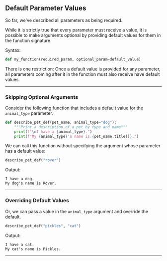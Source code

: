 ## Default Parameter Values

So far, we've described all parameters as being required.

While it is strictly true that every parameter must receive a value, it is
possible to make arguments optional by providing default values for them in the
function signature.

Syntax:

```python
def my_function(required_param, optional_param=default_value)
```

There is one restriction: Once a default value is provided for any parameter, 
all parameters coming after it in the function must also receive have default
values.

---

### Skipping Optional Arguments

Consider the following function that includes a default value for the
`animal_type` parameter.

```python
def describe_pet_def(pet_name, animal_type="dog"):
    """Print a description of a pet by type and name"""
    print(f"\nI have a {animal_type}.")
    print(f"My {animal_type}'s name is {pet_name.title()}.")
```

We can call this function without specifying the argument whose parameter has
a default value:

```python
describe_pet_def("rover")
```

Output:

```
I have a dog.
My dog's name is Rover.
```

---

### Overriding Default Values

Or, we can pass a value in the `animal_type` argument and override the default.

```python
describe_pet_def("pickles", "cat")
```

Output:

```
I have a cat.
My cat's name is Pickles.
```

---
